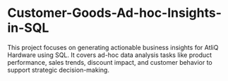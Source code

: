 # Customer-Goods-Ad-hoc-Insights-in-SQL
This project focuses on generating actionable business insights for AtliQ Hardware using SQL. It covers ad-hoc data analysis tasks like product performance, sales trends, discount impact, and customer behavior to support strategic decision-making.
